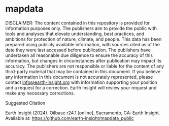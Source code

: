 # mapdata


DISCLAIMER: The content contained in this repository is provided for information purposes only. The publishers
aim to provide the public with tools and analyses that elevate understanding, best practices, and ambitions
for protection of nature, climate, and people. This data has been prepared using publicly available
information, with sources cited as of the date they were last accessed before publication. The publishers
have undertaken all reasonable due diligence to ensure the accuracy of this information, but changes in
circumstances after publication may impact its accuracy. The publishers are not responsible or liable for the
content of any third-party material that may be contained in this document. If you believe any information
in this document is not accurately represented, please contact info@earth-insight.org with information
supporting your position and a request for a correction. Earth Insight will review your request and make any
necessary corrections.


Suggested Citation 

Earth Insight (2024). Oilbase r24.1 [online], Sacramento, CA: Earth Insight. Available at: https://github.com/earth-insight/mapdata_public
